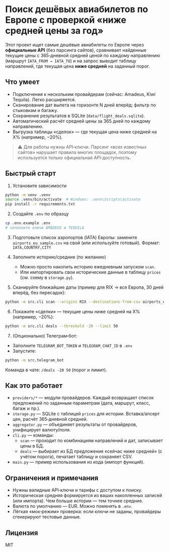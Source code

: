 # Поиск дешёвых авиабилетов по Европе с проверкой «ниже средней цены за год»

Этот проект ищет самые дешёвые авиабилеты по Европе через **официальные API** (без парсинга сайтов),
сравнивает найденные текущие цены с 365‑дневной средней ценой по каждому направлению (маршрут `IATA_FROM → IATA_TO`)
и на запрос выводит таблицу направлений, где текущая цена **ниже средней** на заданный порог.

## Что умеет
- Подключения к нескольким провайдерам (сейчас: Amadeus, Kiwi Tequila). Легко расширяется.
- Сканирование дат вылета на горизонте N дней вперёд; фильтр по стыковкам и багажу.
- Сохранение результатов в SQLite (`data/flight_deals.sqlite`).
- Автоматический расчёт средней цены за 365 дней по каждому направлению.
- Выгрузка таблицы «сделок» — где текущая цена ниже средней на X% (например, −20%).

> ⚠️ Для работы нужны API‑ключи. Парсинг «всех известных сайтов» нарушает правила многих площадок,
поэтому используется только официальная API‑доступность.

## Быстрый старт

1. Установите зависимости
```bash
python -m venv .venv
source .venv/bin/activate  # Windows: .venv\Scripts\activate
pip install -r requirements.txt
```

2. Создайте `.env` по образцу
```bash
cp .env.example .env
# заполните ключи AMADEUS и TEQUILA
```

3. Подготовьте список аэропортов (IATA) Европы: замените `airports_eu_sample.csv` на свой (или используйте готовый).
Формат: `IATA,COUNTRY,CITY`

4. Заполните историю/средние (по желанию)
   - Можно просто накопить историю ежедневным запуском `scan`.
   - Или импортировать свои исторические данные в таблицу `prices` (см. схему в `storage.py`).

5. Сканируйте ближайшие даты (пример для RIX → вся Европа, 30 дней вперёд, без пересадок):
```bash
python -m src.cli scan --origins RIX --destinations-from-csv airports_eu_sample.csv --days-ahead 30 --max-stops 0
```

6. Покажите «сделки» — текущие цены ниже средней на X% (например, −20%):
```bash
python -m src.cli deals --threshold -20 --limit 50
```

7. (Опционально) Телеграм‑бот:
- Заполните `TELEGRAM_BOT_TOKEN` и `TELEGRAM_CHAT_ID` в `.env`
- Запустите:
```bash
python -m src.telegram_bot
```
Команда в чате: `/deals -20 50` (порог и лимит).

## Как это работает

- `providers/*` — модули провайдеров. Каждый возвращает список предложений по заданным параметрам
  (дата, маршрут, класс, багаж и пр.).
- `storage.py` — SQLite c таблицей `prices` для истории. Вставка/апсерт цен, расчёт 365‑дневной средней.
- `aggregator.py` — объединяет результаты от провайдеров, унифицирует валюту/поля.
- `cli.py` — команды:
  - `scan` — проходит по комбинациям направлений и дат, записывает цены в БД.
  - `deals` — выбирает из БД предложения «сейчас ниже средней» (с учётом порога), печатает таблицу и сохраняет CSV.
- `main.py` — пример использования из кода (импорт функций).

## Ограничения и примечания
- Нужны валидные API‑ключи и тарифы с доступом к поиску.
- Историческая средняя формируется из ваших накопленных записей (или импорта). Чем больше истории — тем точнее средние.
- Валюта по умолчанию — EUR. Можно поменять в `.env`.
- Лёгкая «мок‑режим» проверка: если ключи не заданы, провайдеры сгенерируют тестовые данные.

## Лицензия
MIT
